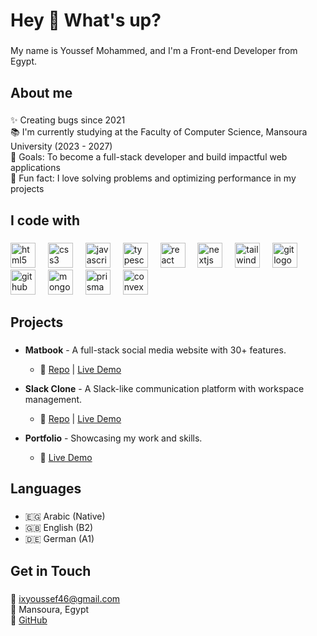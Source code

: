 <h1 align="left">Hey 👋 What's up?</h1>

###

<p align="left">My name is Youssef Mohammed, and I'm a Front-end Developer from Egypt.</p>

###

<h2 align="left">About me</h2>

###

<p align="left">
✨ Creating bugs since 2021<br>
📚 I'm currently studying at the Faculty of Computer Science, Mansoura University (2023 - 2027)<br>
🎯 Goals: To become a full-stack developer and build impactful web applications<br>
🎲 Fun fact: I love solving problems and optimizing performance in my projects
</p>

###

<h2 align="left">I code with</h2>

###

<div align="left">
  <img src="https://cdn.jsdelivr.net/gh/devicons/devicon/icons/html5/html5-original.svg" height="40" alt="html5 logo" />
  <img width="12" />
  <img src="https://cdn.jsdelivr.net/gh/devicons/devicon/icons/css3/css3-original.svg" height="40" alt="css3 logo" />
  <img width="12" />
  <img src="https://cdn.jsdelivr.net/gh/devicons/devicon/icons/javascript/javascript-original.svg" height="40" alt="javascript logo" />
  <img width="12" />
  <img src="https://cdn.jsdelivr.net/gh/devicons/devicon/icons/typescript/typescript-original.svg" height="40" alt="typescript logo" />
  <img width="12" />
  <img src="https://cdn.jsdelivr.net/gh/devicons/devicon/icons/react/react-original.svg" height="40" alt="react logo" />
  <img width="12" />
  <img src="https://cdn.jsdelivr.net/gh/devicons/devicon/icons/nextjs/nextjs-original.svg" height="40" alt="nextjs logo" />
  <img width="12" />
  <img src="https://cdn.jsdelivr.net/gh/devicons/devicon/icons/tailwindcss/tailwindcss-original.svg" height="40" alt="tailwindcss logo" />
  <img width="12" />
  <img src="https://cdn.jsdelivr.net/gh/devicons/devicon/icons/git/git-original.svg" height="40" alt="git logo" />
  <img width="12" />
  <img src="https://cdn.jsdelivr.net/gh/devicons/devicon/icons/github/github-original.svg" height="40" alt="github logo" />
  <img width="12" />
  <img src="https://cdn.jsdelivr.net/gh/devicons/devicon/icons/mongodb/mongodb-original.svg" height="40" alt="mongodb logo" />
  <img width="12" />
  <img src="https://cdn.jsdelivr.net/gh/devicons/devicon/icons/prisma/prisma-original.svg" height="40" alt="prisma logo" />
  <img width="12" />
  <img src="https://cdn.jsdelivr.net/gh/devicons/devicon/icons/prisma/convex.svg" height="40" alt="convex logo" />
</div>

###

<h2 align="left">Projects</h2>

###

- **Matbook** - A full-stack social media website with 30+ features.
  - 🔗 [Repo](https://github.com/YoussefMohammed93/Matbook) | [Live Demo](https://matbook-matrix.vercel.app)
  
- **Slack Clone** - A Slack-like communication platform with workspace management.
  - 🔗 [Repo](https://github.com/YoussefMohammed93/Slack-Clone) | [Live Demo](https://slack-clone-matrix.vercel.app)
  
- **Portfolio** - Showcasing my work and skills.
  - 🔗 [Live Demo](https://youssef-portfolio-matrix.vercel.app)

###

<h2 align="left">Languages</h2>

###

- 🇪🇬 Arabic (Native)
- 🇬🇧 English (B2)
- 🇩🇪 German (A1)

###

<h2 align="left">Get in Touch</h2>

###

📧 ixyoussef46@gmail.com  
📍 Mansoura, Egypt  
🔗 [GitHub](https://github.com/YoussefMohammed93)
